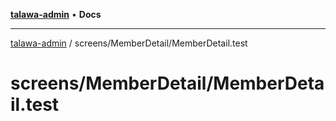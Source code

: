 [**talawa-admin**](../../../README.md) • **Docs**

***

[talawa-admin](../../../modules.md) / screens/MemberDetail/MemberDetail.test

# screens/MemberDetail/MemberDetail.test
